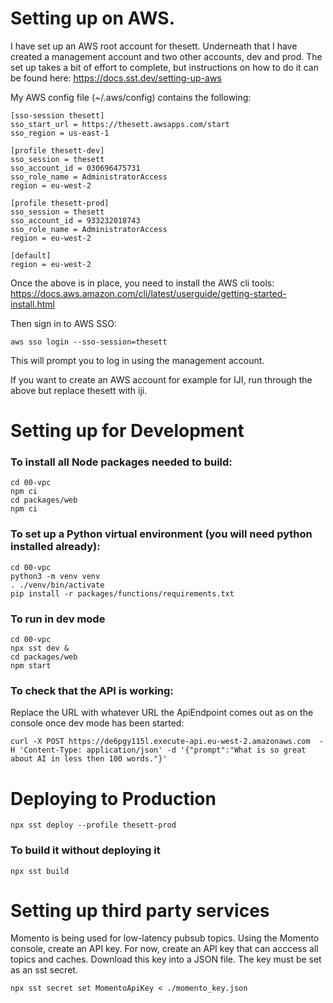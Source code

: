 # Setting up on AWS.

I have set up an AWS root account for thesett. Underneath that I have created a management account
and two other accounts, dev and prod. The set up takes a bit of effort to complete, but instructions
on how to do it can be found here: https://docs.sst.dev/setting-up-aws

My AWS config file (~/.aws/config) contains the following:

```
[sso-session thesett]
sso_start_url = https://thesett.awsapps.com/start
sso_region = us-east-1

[profile thesett-dev]
sso_session = thesett
sso_account_id = 030696475731
sso_role_name = AdministratorAccess
region = eu-west-2

[profile thesett-prod]
sso_session = thesett
sso_account_id = 933232018743
sso_role_name = AdministratorAccess
region = eu-west-2

[default]
region = eu-west-2
```

Once the above is in place, you need to install the AWS cli tools: https://docs.aws.amazon.com/cli/latest/userguide/getting-started-install.html

Then sign in to AWS SSO:

    aws sso login --sso-session=thesett

This will prompt you to log in using the management account.

If you want to create an AWS account for example for IJI, run through the above but replace thesett with iji.

# Setting up for Development

### To install all Node packages needed to build:

    cd 00-vpc
    npm ci
    cd packages/web
    npm ci

### To set up a Python virtual environment (you will need python installed already):

    cd 00-vpc
    python3 -m venv venv
    . ./venv/bin/activate
    pip install -r packages/functions/requirements.txt

### To run in dev mode

    cd 00-vpc
    npx sst dev &
    cd packages/web
    npm start

### To check that the API is working:

Replace the URL with whatever URL the ApiEndpoint comes out as on the console once dev mode has been started:

    curl -X POST https://de6pgy115l.execute-api.eu-west-2.amazonaws.com  -H 'Content-Type: application/json' -d '{"prompt":"What is so great about AI in less then 100 words."}'


# Deploying to Production

    npx sst deploy --profile thesett-prod

### To build it without deploying it

    npx sst build

# Setting up third party services

Momento is being used for low-latency pubsub topics. Using the Momento console, create an API key. For now,
create an API key that can acccess all topics and caches. Download this key into a JSON file. The key must be
set as an sst secret.

    npx sst secret set MomentoApiKey < ./momento_key.json
